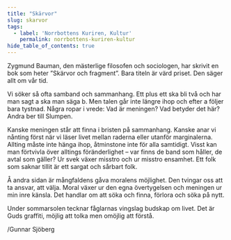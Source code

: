 ```yaml
---
title: "Skärvor"
slug: skarvor
tags:
  - label: 'Norrbottens Kuriren, Kultur'
    permalink: norrbottens-kuriren-kultur
hide_table_of_contents: true
---
```

Zygmund Bauman, den mästerlige filosofen och sociologen, har skrivit en bok som heter ”Skärvor och fragment”. Bara titeln är värd priset. Den säger allt om vår tid.

<!--truncate-->

Vi söker så ofta samband och sammanhang. Ett plus ett ska bli två och har man sagt a ska man säga b. Men talen går inte längre ihop och efter a följer bara tystnad. Några ropar i vrede: Vad är meningen? Vad betyder det här? Andra ber till Slumpen.

Kanske meningen står att finna i bristen på sammanhang. Kanske anar vi nånting först när vi läser livet mellan raderna eller utanför marginalerna. Allting måste inte hänga ihop, åtminstone inte för alla samtidigt. Visst kan man förtvivla över alltings föränderlighet – var finns de band som håller, de avtal som gäller? Ur svek växer misstro och ur misstro ensamhet. Ett folk som saknar tillit är ett sargat och sårbart folk.

Å andra sidan är mångfaldens gåva moralens möjlighet. Den tvingar oss att ta ansvar, att välja. Moral växer ur den egna övertygelsen och meningen ur min inre känsla. Det handlar om att söka och finna, förlora och söka på nytt. 

Under sommarsolen tecknar fåglarnas vingslag budskap om livet. Det är Guds graffiti, möjlig att tolka men omöjlig att förstå.

/Gunnar Sjöberg
